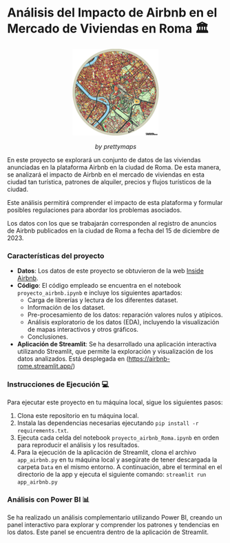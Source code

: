 # Análisis del Impacto de Airbnb en el Mercado de Viviendas en Roma 🏛️

<p align="center">
  <img src="Rome_prettymaps.png" alt="Logo">
</p>
<p align="center"><em>by prettymaps</em></p>

En este proyecto se explorará un conjunto de datos de las viviendas anunciadas en la plataforma Airbnb en la ciudad de Roma. De esta manera, se analizará el impacto de Airbnb en el mercado de viviendas en esta ciudad tan turística, patrones de alquiler, precios y flujos turísticos de la ciudad.

Este análisis permitirá comprender el impacto de esta plataforma y formular posibles regulaciones para abordar los problemas asociados.

Los datos con los que se trabajarán corresponden al registro de anuncios de Airbnb publicados en la ciudad de Roma a fecha del 15 de diciembre de 2023. 

### Características del proyecto

- **Datos**: Los datos de este proyecto se obtuvieron de la web [Inside Airbnb](https://insideairbnb.com/get-the-data/).
- **Código**: El código empleado se encuentra en el notebook ``proyecto_airbnb.ipynb`` e incluye los siguientes apartados:
    - Carga de librerías y lectura de los diferentes dataset.
    - Información de los dataset.
    - Pre-procesamiento de los datos: reparación valores nulos y atípicos.
    - Análisis exploratorio de los datos (EDA), incluyendo la visualización de mapas interactivos y otros gráficos.
    - Conclusiones.
- **Aplicación de Streamlit**: Se ha desarrollado una aplicación interactiva utilizando Streamlit, que permite la exploración y visualización de los datos analizados. Está desplegada en (https://airbnb-rome.streamlit.app/)

### Instrucciones de Ejecución 💻

Para ejecutar este proyecto en tu máquina local, sigue los siguientes pasos:

1. Clona este repositorio en tu máquina local.
2. Instala las dependencias necesarias ejecutando ``pip install -r requirements.txt``.
3. Ejecuta cada celda del notebook ``proyecto_airbnb_Roma.ipynb`` en orden para reproducir el análisis y los resultados.
4. Para la ejecución de la aplicación de Streamlit, clona el archivo ``app_airbnb.py`` en tu máquina local y asegúrate de tener descargada la carpeta ``Data`` en el mismo entorno. A continuación, abre el terminal en el directorio de la app y ejecuta el siguiente comando: ``streamlit run app_airbnb.py``

### Análisis con Power BI 📊

Se ha realizado un análisis complementario utilizando Power BI, creando un panel interactivo para explorar y comprender los patrones y tendencias en los datos.
Este panel se encuentra dentro de la aplicación de Streamlit. 